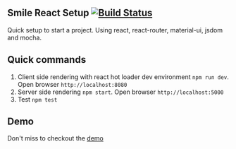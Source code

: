 ## Smile React Setup [![Build Status](https://travis-ci.org/samarpanda/smile.svg?branch=master)](https://travis-ci.org/samarpanda/smile)

Quick setup to start a project. Using react, react-router, material-ui, jsdom and mocha.

## Quick commands

1. Client side rendering with react hot loader dev environment `npm run dev`. Open browser `http://localhost:8080`
1. Server side rendering `npm start`. Open browser `http://localhost:5000`
2. Test `npm test`

## Demo

Don't miss to checkout the [demo](http://samarpanda.github.io/smile/)